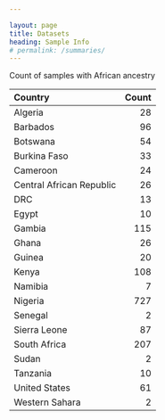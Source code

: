 ```yaml
---

layout: page
title: Datasets
heading: Sample Info
# permalink: /summaries/
---
```



Count of samples with African ancestry

| Country                  |     Count |
|:-------------------------|----------:|
| Algeria                  |        28 |
| Barbados                 |        96 |
| Botswana                 |        54 |
| Burkina Faso             |        33 |
| Cameroon                 |        24 |
| Central African Republic |        26 |
| DRC                      |        13 |
| Egypt                    |        10 |
| Gambia                   |       115 |
| Ghana                    |        26 |
| Guinea                   |        20 |
| Kenya                    |       108 |
| Namibia                  |         7 |
| Nigeria                  |       727 |
| Senegal                  |         2 |
| Sierra Leone             |        87 |
| South Africa             |       207 |
| Sudan                    |         2 |
| Tanzania                 |        10 |
| United States            |        61 |
| Western Sahara           |         2 |